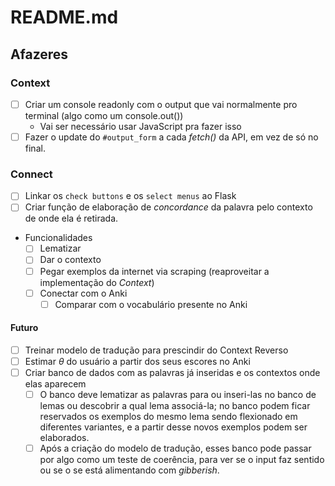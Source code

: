 
# README.md

## Afazeres

### Context
- [ ] Criar um console readonly com o output que vai normalmente pro terminal (algo como um console.out())
	- Vai ser necessário usar JavaScript pra fazer isso
- [ ] Fazer o update do `#output_form` a cada _fetch()_ da API, em vez de só no final.

### Connect
- [ ] Linkar os `check buttons` e os `select menus` ao Flask
- [ ] Criar função de elaboração de _concordance_ da palavra pelo contexto de onde ela é retirada.
- Funcionalidades
	- [ ] Lematizar
	- [ ] Dar o contexto
	- [ ] Pegar exemplos da internet via scraping (reaproveitar a implementação do _Context_)
	- [ ] Conectar com o Anki
		- [ ] Comparar com o vocabulário presente no Anki

#### Futuro

- [ ] Treinar modelo de tradução para prescindir do Context Reverso
- [ ] Estimar $\theta$ do usuário a partir dos seus escores no Anki
- [ ] Criar banco de dados com as palavras já inseridas e os contextos onde elas aparecem
	- [ ] O banco deve lematizar as palavras para ou inseri-las no banco de lemas ou descobrir a qual lema associá-la; no banco podem ficar reservados os exemplos do mesmo lema sendo flexionado em diferentes variantes, e a partir desse novos exemplos podem ser elaborados.
	- [ ] Após a criação do modelo de tradução, esses banco pode passar por algo como um teste de coerência, para ver se o input faz sentido ou se o se está alimentando com _gibberish_.
